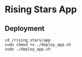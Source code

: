 # Rising Stars App

## Deployment
```
cd /rising_stars/app
sudo chmod +x ./deploy_app.sh
sudo ./deploy_app.sh
```
